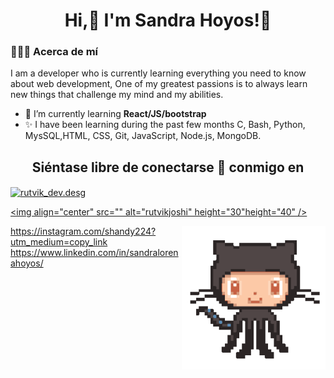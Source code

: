 <h1 align="center">Hi,👋 I'm Sandra Hoyos!🌺</h1>

<h3> 👨🏻‍💻   Acerca de mí </h3>

I am a developer who is currently learning everything you need to know about web development,
One of my greatest passions is to always learn new things that challenge my mind and my abilities.

- 🌱  I’m currently learning **React/JS/bootstrap**
- ✨  I have been learning during the past few months C, Bash, Python, MysSQL,HTML, CSS, Git, JavaScript, Node.js, MongoDB. 


<h2 align="center">Siéntase libre de conectarse 👥 conmigo en</h2>
<p align="centro">

<a href="https://cdn.jsdelivr.net/npm/simple-icons@3.0.1/icons/instagram.svg" target="blank"><img align="center" src="https://instagram.com/shandy224?utm_medium=copy_link" alt="rutvik_dev.desg" height="30" height="40" /></a>



<a href="" target="blank"><img align="center" src="" alt="rutvikjoshi" height="30"height="40" /></a>
</p>

 <img align='right' src="https://raw.githubusercontent.com/iCharlesZ/FigureBed/master/img/octocat.gif" width="230">


 https://instagram.com/shandy224?utm_medium=copy_link
 https://www.linkedin.com/in/sandralorenahoyos/